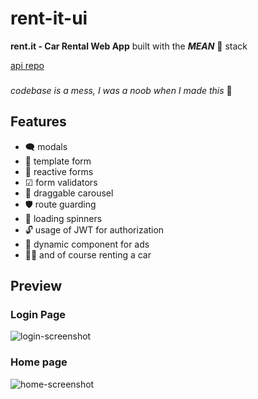 # rent-it-ui

**rent.it - Car Rental Web App** built with the ***MEAN*** 😤 stack

[api repo](https://github.com/Hornflakes/rent-it-api)

###

*codebase is a mess, I was a noob when I made this* 🥴

## Features

- 🗨 modals
- 📄 template form
- 📜 reactive forms
- ☑ form validators
- 🎠 draggable carousel
- 🛡 route guarding 
- 🔁 loading spinners
- 🔓 usage of JWT for authorization
- 📣 dynamic component for ads
- 🚗💨 and of course renting a car

## Preview


### Login Page


![login-screenshot](https://i.imgur.com/hsEknC9.png)


### Home page


![home-screenshot](https://i.imgur.com/WJEd8e8.png)

